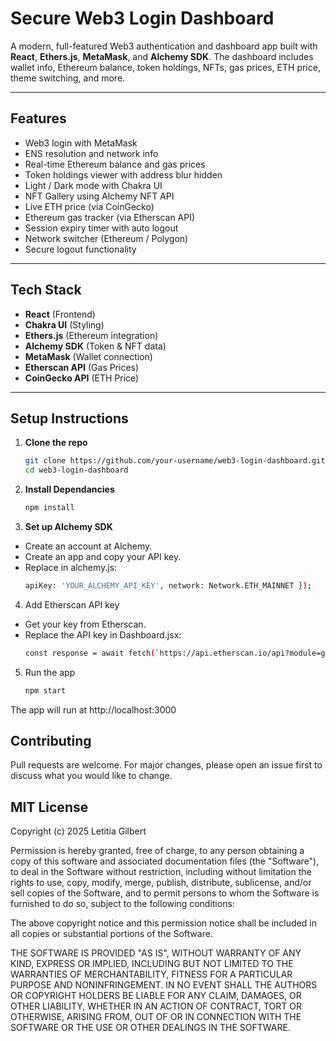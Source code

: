 # Secure Web3 Login Dashboard

A modern, full-featured Web3 authentication and dashboard app built with **React**, **Ethers.js**, **MetaMask**, and **Alchemy SDK**. The dashboard includes wallet info, Ethereum balance, token holdings, NFTs, gas prices, ETH price, theme switching, and more.

---

## Features

-  Web3 login with MetaMask
-  ENS resolution and network info
-  Real-time Ethereum balance and gas prices
-  Token holdings viewer with address blur hidden
-  Light / Dark mode with Chakra UI
-  NFT Gallery using Alchemy NFT API
-  Live ETH price (via CoinGecko)
-  Ethereum gas tracker (via Etherscan API)
-  Session expiry timer with auto logout
-  Network switcher (Ethereum / Polygon)
-  Secure logout functionality

---

## Tech Stack

- **React** (Frontend)
- **Chakra UI** (Styling)
- **Ethers.js** (Ethereum integration)
- **Alchemy SDK** (Token & NFT data)
- **MetaMask** (Wallet connection)
- **Etherscan API** (Gas Prices)
- **CoinGecko API** (ETH Price)

---

## Setup Instructions

1. **Clone the repo**
   ```bash
   git clone https://github.com/your-username/web3-login-dashboard.git
   cd web3-login-dashboard

2. **Install Dependancies**
   ```bash
   npm install

3. **Set up Alchemy SDK**

- Create an account at Alchemy.
- Create an app and copy your API key.
- Replace in alchemy.js:
  ```bash
  apiKey: 'YOUR_ALCHEMY_API_KEY', network: Network.ETH_MAINNET });

4. Add Etherscan API key
- Get your key from Etherscan.
- Replace the API key in Dashboard.jsx:
  ```bash
  const response = await fetch(`https://api.etherscan.io/api?module=gastracker&action=gasoracle&apikey=YourApiKey`);

5. Run the app
   ```bash
   npm start
The app will run at http://localhost:3000

## Contributing

Pull requests are welcome. For major changes, please open an issue first to discuss what you would like to change.

## MIT License

Copyright (c) 2025 Letitia Gilbert

Permission is hereby granted, free of charge, to any person obtaining a copy
of this software and associated documentation files (the "Software"), to deal
in the Software without restriction, including without limitation the rights
to use, copy, modify, merge, publish, distribute, sublicense, and/or sell
copies of the Software, and to permit persons to whom the Software is
furnished to do so, subject to the following conditions:

The above copyright notice and this permission notice shall be included in
all copies or substantial portions of the Software.

THE SOFTWARE IS PROVIDED "AS IS", WITHOUT WARRANTY OF ANY KIND, EXPRESS OR
IMPLIED, INCLUDING BUT NOT LIMITED TO THE WARRANTIES OF MERCHANTABILITY,
FITNESS FOR A PARTICULAR PURPOSE AND NONINFRINGEMENT. IN NO EVENT SHALL THE
AUTHORS OR COPYRIGHT HOLDERS BE LIABLE FOR ANY CLAIM, DAMAGES, OR OTHER
LIABILITY, WHETHER IN AN ACTION OF CONTRACT, TORT OR OTHERWISE, ARISING FROM,
OUT OF OR IN CONNECTION WITH THE SOFTWARE OR THE USE OR OTHER DEALINGS IN
THE SOFTWARE.
